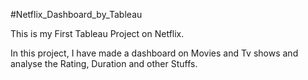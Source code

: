 #Netflix_Dashboard_by_Tableau

This is my First Tableau Project on Netflix.

In this project, I have made a dashboard on Movies and Tv shows and analyse the Rating, Duration and other Stuffs.
